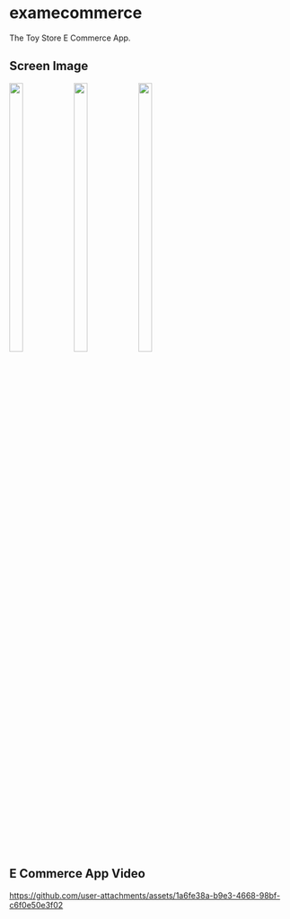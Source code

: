 # examecommerce

The Toy Store E Commerce App.

## Screen Image

<p>
  <img src="https://github.com/user-attachments/assets/027eb43c-c51f-4e94-a98c-c657f7b59612"height="35%" width="22%">
   <img src="https://github.com/user-attachments/assets/e2215475-b6e8-4416-9e0b-3d8c6023528a"height="35%" width="22%">
    <img src="https://github.com/user-attachments/assets/d4a381f1-9538-482c-b5e0-b120fc9ac7ea"height="35%" width="22%">
  
</p>

## E Commerce App Video

https://github.com/user-attachments/assets/1a6fe38a-b9e3-4668-98bf-c6f0e50e3f02


